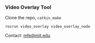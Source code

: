 
### Video Overlay Tool

Clone the repo, `catkin_make`

```
rosrun video_overlay video_overlay_node
```

Contact: mfe@mit.edu